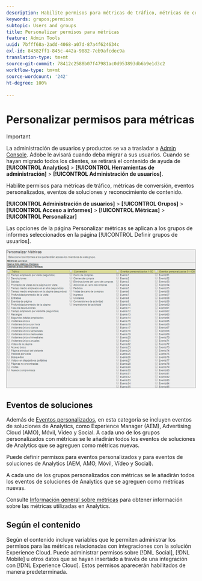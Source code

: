 ```yaml
---
description: Habilite permisos para métricas de tráfico, métricas de conversión, eventos personalizados, eventos de soluciones y reconocimiento de contenido.
keywords: grupos;permisos
subtopic: Users and groups
title: Personalizar permisos para métricas
feature: Admin Tools
uuid: 7bfff68a-2add-4068-a07d-87a4f624634c
exl-id: 84382ff1-845c-442a-9882-7eb9afcdec9a
translation-type: tm+mt
source-git-commit: 78412c2588b07f47981ac0d953893db6b9e1d3c2
workflow-type: tm+mt
source-wordcount: '242'
ht-degree: 100%

---
```


# Personalizar permisos para métricas

>[!IMPORTANT]
>
>La administración de usuarios y productos se va a trasladar a [Admin Console](https://helpx.adobe.com/es/enterprise/using/admin-console.html). Adobe le avisará cuando deba migrar a sus usuarios. Cuando se hayan migrado todos los clientes, se retirará el contenido de ayuda de **[!UICONTROL Analytics]** > **[!UICONTROL Herramientas de administración]** > **[!UICONTROL Administración de usuarios]**.

Habilite permisos para métricas de tráfico, métricas de conversión, eventos personalizados, eventos de soluciones y reconocimiento de contenido.

**[!UICONTROL Administración de usuarios]** > **[!UICONTROL Grupos]** > **[!UICONTROL Acceso a informes]** > **[!UICONTROL Métricas]** > **[!UICONTROL Personalizar]**

Las opciones de la página Personalizar métricas se aplican a los grupos de informes seleccionados en la página [!UICONTROL Definir grupos de usuarios].

![](assets/customize-metrics.png)

## Eventos de soluciones

Además de [Eventos personalizados](https://docs.adobe.com/content/help/es-ES/analytics/implementation/vars/page-vars/events/event-serialization.html), en esta categoría se incluyen eventos de soluciones de Analytics, como Experience Manager (AEM), Advertising Cloud (AMO), Móvil, Vídeo y Social. A cada uno de los grupos personalizados con métricas se le añadirán todos los eventos de soluciones de Analytics que se agreguen como métricas nuevas.

Puede definir permisos para eventos personalizados y para eventos de soluciones de Analytics (AEM, AMO, Móvil, Vídeo y Social).

A cada uno de los grupos personalizados con métricas se le añadirán todos los eventos de soluciones de Analytics que se agreguen como métricas nuevas.

Consulte [Información general sobre métricas](/help/components/metrics/overview.md) para obtener información sobre las métricas utilizadas en Analytics.

## Según el contenido

Según el contenido incluye variables que le permiten administrar los permisos para las métricas relacionadas con integraciones con la solución Experience Cloud. Puede administrar permisos sobre [!DNL Social], [!DNL Mobile] u otros datos que se hayan insertado a través de una integración con [!DNL Experience Cloud]. Estos permisos aparecerán habilitados de manera predeterminada.
